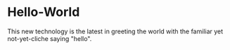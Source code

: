 # Hello-World
This new technology is the latest in greeting the world with the familiar yet not-yet-cliche saying "hello". 
